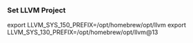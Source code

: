 
### Set LLVM Project

export LLVM_SYS_150_PREFIX=/opt/homebrew/opt/llvm
export LLVM_SYS_130_PREFIX=/opt/homebrew/opt/llvm@13
